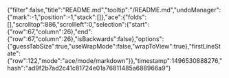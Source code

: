 {"filter":false,"title":"README.md","tooltip":"/README.md","undoManager":{"mark":-1,"position":-1,"stack":[]},"ace":{"folds":[],"scrolltop":886,"scrollleft":0,"selection":{"start":{"row":67,"column":26},"end":{"row":67,"column":26},"isBackwards":false},"options":{"guessTabSize":true,"useWrapMode":false,"wrapToView":true},"firstLineState":{"row":122,"mode":"ace/mode/markdown"}},"timestamp":1496530888276,"hash":"ad9f2b7ad2c41c81724e01a76811485a688966a9"}
